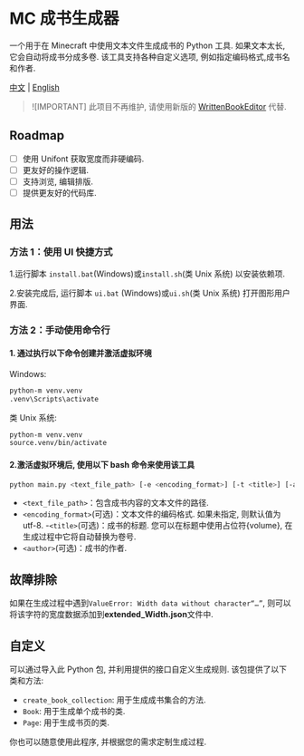 # MC 成书生成器

一个用于在 Minecraft 中使用文本文件生成成书的 Python 工具. 如果文本太长, 它会自动将成书分成多卷. 该工具支持各种自定义选项, 例如指定编码格式,成书名和作者.

[中文](README.md) | [English](docs/README-en.md)

> ![IMPORTANT]
> 此项目不再维护, 请使用新版的 [WrittenBookEditor](https://github.com/XiYang6666/WrittenBookEditor) 代替.

## Roadmap

- [ ] 使用 Unifont 获取宽度而非硬编码.
- [ ] 更友好的操作逻辑.
- [ ] 支持浏览, 编辑排版.
- [ ] 提供更友好的代码库.

## 用法

### 方法 1：使用 UI 快捷方式

1.运行脚本 `install.bat`(Windows)或`install.sh`(类 Unix 系统) 以安装依赖项.

2.安装完成后, 运行脚本 `ui.bat` (Windows)或`ui.sh`(类 Unix 系统) 打开图形用户界面.

### 方法 2：手动使用命令行

#### 1. 通过执行以下命令创建并激活虚拟环境

Windows:

```bash
python-m venv.venv
.venv\Scripts\activate
```

类 Unix 系统:

```bash
python-m venv.venv
source.venv/bin/activate
```

#### 2.激活虚拟环境后, 使用以下 bash 命令来使用该工具

```bash
python main.py <text_file_path> [-e <encoding_format>] [-t <title>] [-a <author>]
```

- `<text_file_path>`：包含成书内容的文本文件的路径.
- `<encoding_format>`(可选)：文本文件的编码格式. 如果未指定, 则默认值为 utf-8. -`<title>`(可选)：成书的标题. 您可以在标题中使用占位符{volume}, 在生成过程中它将自动替换为卷号.
- `<author>`(可选)：成书的作者.

## 故障排除

如果在生成过程中遇到`ValueError: Width data without character“…”`, 则可以将该字符的宽度数据添加到**extended_Width.json**文件中.

## 自定义

可以通过导入此 Python 包, 并利用提供的接口自定义生成规则. 该包提供了以下类和方法:

- `create_book_collection`: 用于生成成书集合的方法.
- `Book`: 用于生成单个成书的类.
- `Page`: 用于生成书页的类.

你也可以随意使用此程序, 并根据您的需求定制生成过程.
